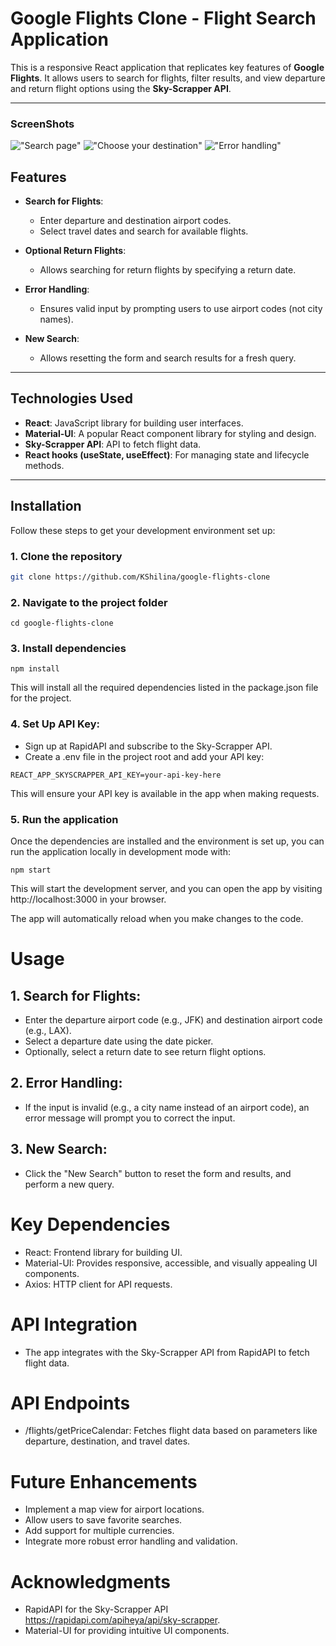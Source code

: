 
# Google Flights Clone - Flight Search Application

This is a responsive React application that replicates key features of **Google Flights**. It allows users to search for flights, filter results, and view departure and return flight options using the **Sky-Scrapper API**.

---
### ScreenShots
!["Search page"](public/docs/search.jpg)
!["Choose your destination"](public/docs/departure:return.jpg)
!["Error handling"](public/docs/handleerror.jpg)

## Features

- **Search for Flights**: 
  - Enter departure and destination airport codes.
  - Select travel dates and search for available flights.
  
- **Optional Return Flights**: 
  - Allows searching for return flights by specifying a return date.
  
- **Error Handling**: 
  - Ensures valid input by prompting users to use airport codes (not city names).
  
- **New Search**: 
  - Allows resetting the form and search results for a fresh query.

---

## Technologies Used

- **React**: JavaScript library for building user interfaces.
- **Material-UI**: A popular React component library for styling and design.
- **Sky-Scrapper API**: API to fetch flight data.
- **React hooks (useState, useEffect)**: For managing state and lifecycle methods.
  
---

## Installation

Follow these steps to get your development environment set up:

### 1. Clone the repository

```bash
git clone https://github.com/KShilina/google-flights-clone

```
### 2. Navigate to the project folder
```
cd google-flights-clone

```
### 3. Install dependencies
```
npm install
```
This will install all the required dependencies listed in the package.json file for the project.

### 4. Set Up API Key:
* Sign up at RapidAPI and subscribe to the Sky-Scrapper API.
* Create a .env file in the project root and add your API key:

```
REACT_APP_SKYSCRAPPER_API_KEY=your-api-key-here
```
This will ensure your API key is available in the app when making requests.

### 5. Run the application
Once the dependencies are installed and the environment is set up, you can run the application locally in development mode with:

```
npm start
```
This will start the development server, and you can open the app by visiting http://localhost:3000 in your browser.

The app will automatically reload when you make changes to the code.


# Usage
## 1. Search for Flights:

* Enter the departure airport code (e.g., JFK) and destination airport code (e.g., LAX).
* Select a departure date using the date picker.
* Optionally, select a return date to see return flight options.

## 2. Error Handling:

* If the input is invalid (e.g., a city name instead of an airport code), an error message will prompt you to correct the input.
## 3. New Search:

* Click the "New Search" button to reset the form and results, and perform a new query.



# Key Dependencies
* React: Frontend library for building UI.
* Material-UI: Provides responsive, accessible, and visually appealing UI components.
* Axios: HTTP client for API requests.


# API Integration
* The app integrates with the Sky-Scrapper API from RapidAPI to fetch flight data.

# API Endpoints
* /flights/getPriceCalendar: Fetches flight data based on parameters like departure, destination, and travel dates.


# Future Enhancements
* Implement a map view for airport locations.
* Allow users to save favorite searches.
* Add support for multiple currencies.
* Integrate more robust error handling and validation.

# Acknowledgments
* RapidAPI for the Sky-Scrapper API https://rapidapi.com/apiheya/api/sky-scrapper.
* Material-UI for providing intuitive UI components.


